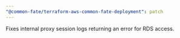 ```yaml
---
"@common-fate/terraform-aws-common-fate-deployment": patch
---
```


Fixes internal proxy session logs returning an error for RDS access.
